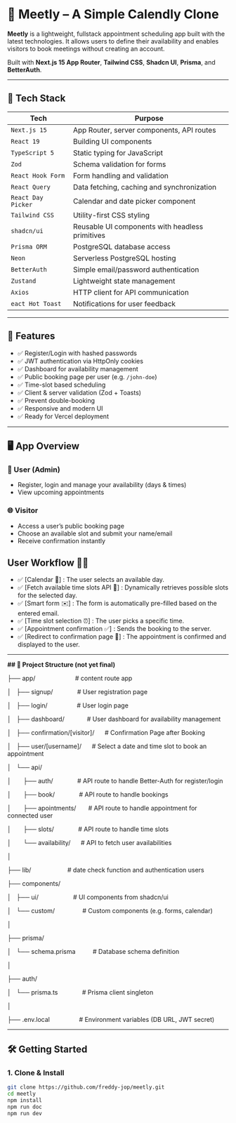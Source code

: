 # 📅 Meetly – A Simple Calendly Clone

**Meetly** is a lightweight, fullstack appointment scheduling app built with the latest technologies. It allows users to define their availability and enables visitors to book meetings without creating an account.

Built with **Next.js 15 App Router**, **Tailwind CSS**, **Shadcn UI**, **Prisma**, and **BetterAuth**.

---

## 🚀 Tech Stack

| Tech              | Purpose                                         |
| ----------------- | ----------------------------------------------- |
| `Next.js 15`      | App Router, server components, API routes       |
| `React 19`        | Building UI components                          |
| `TypeScript 5`    | Static typing for JavaScript                    |
| `Zod`             | Schema validation for forms                     |
| `React Hook Form` | Form handling and validation                    |
| `React Query`     | Data fetching, caching and synchronization      |
| `React Day Picker`| Calendar and date picker component              |
| `Tailwind CSS`    | Utility-first CSS styling                       |
| `shadcn/ui`       | Reusable UI components with headless primitives |
| `Prisma ORM`      | PostgreSQL database access                      |
| `Neon`            | Serverless PostgreSQL hosting                   |
| `BetterAuth`      | Simple email/password authentication            |
| `Zustand`         | Lightweight state management                    |
| `Axios`           | HTTP client for API communication               |
| `eact Hot Toast`  | Notifications for user feedback                 |

---

## 🧩 Features

- ✅ Register/Login with hashed passwords
- ✅ JWT authentication via HttpOnly cookies
- ✅ Dashboard for availability management
- ✅ Public booking page per user (e.g. `/john-doe`)
- ✅ Time-slot based scheduling
- ✅ Client & server validation (Zod + Toasts)
- ✅ Prevent double-booking
- ✅ Responsive and modern UI
- ✅ Ready for Vercel deployment

---

## 🖥️ App Overview

### 👤 User (Admin)
- Register, login and manage your availability (days & times)
- View upcoming appointments

### 🌐 Visitor
- Access a user’s public booking page
- Choose an available slot and submit your name/email
- Receive confirmation instantly

## User Workflow 🧑‍💻

- ✅ [Calendar 📅] : The user selects an available day.
- ✅ [Fetch available time slots API 🔄] : Dynamically retrieves possible slots for the selected day.
- ✅ [Smart form ✉️] : The form is automatically pre-filled based on the entered email.
- ✅ [Time slot selection ⏰] : The user picks a specific time.
- ✅ [Appointment confirmation ✅] : Sends the booking to the server.
- ✅ [Redirect to confirmation page 🎉] : The appointment is confirmed and displayed to the user.

---

**\## 🧱 Project Structure (not yet final)**

├── app/                       # content route app

│   ├── signup/              # User registration page

│   ├── login/                 # User login page

│   ├── dashboard/             # User dashboard for availability management

│   ├── confirmation/[visitor]/      # Confirmation Page after Booking

│   ├── user/[username]/      # Select a date and time slot to book an appointment

│   └── api/

│       ├── auth/              # API route to handle Better-Auth for register/login

│       ├── book/              # API route to handle bookings

│       ├── apointments/       # API route to handle appointment for connected user

│       ├── slots/              # API route to handle time slots

│       └── availability/      # API to fetch user availabilities

│

├── lib/                      # date check function and authentication users

├── components/

│   ├── ui/                    # UI components from shadcn/ui

│   └── custom/                # Custom components (e.g. forms, calendar)

│

├── prisma/

│   └── schema.prisma          # Database schema definition

│

├── auth/

│   └── prisma.ts              # Prisma client singleton

│

├── .env.local                 # Environment variables (DB URL, JWT secret)


---

## 🛠️ Getting Started

### 1. Clone & Install

```bash
git clone https://github.com/freddy-jop/meetly.git
cd meetly
npm install
npm run doc
npm run dev